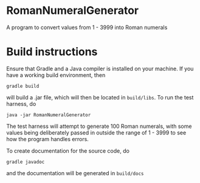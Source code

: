 # RomanNumeralGenerator
A program to convert values from 1 - 3999 into Roman numerals

# Build instructions

Ensure that Gradle and a Java compiler is installed on your machine.  If you have a working build environment, then  
```
gradle build 
```
will build a .jar file, which will then be located in `build/libs`.  To run the test harness, do 
```
java -jar RomanNumeralGenerator
```
The test harness will attempt to generate 100 Roman numerals, with some values being deliberately passed in outside the range of 1 - 3999 to see how the program handles errors.

To create documentation for the source code, do 
```
gradle javadoc
```
and the documentation will be generated in `build/docs`

